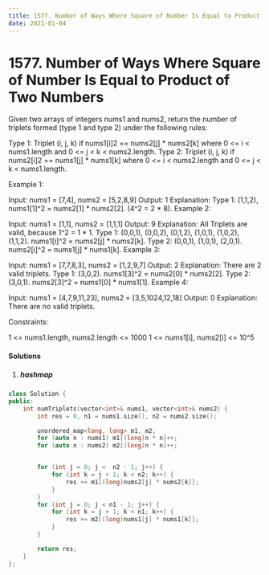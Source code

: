 ```yaml
---
title: 1577. Number of Ways Where Square of Number Is Equal to Product of Two Numbers
date: 2021-01-04
---
```

# 1577. Number of Ways Where Square of Number Is Equal to Product of Two Numbers
Given two arrays of integers nums1 and nums2, return the number of triplets formed (type 1 and type 2) under the following rules:

Type 1: Triplet (i, j, k) if nums1[i]2 == nums2[j] * nums2[k] where 0 <= i < nums1.length and 0 <= j < k < nums2.length.
Type 2: Triplet (i, j, k) if nums2[i]2 == nums1[j] * nums1[k] where 0 <= i < nums2.length and 0 <= j < k < nums1.length.
 

Example 1:

Input: nums1 = [7,4], nums2 = [5,2,8,9]
Output: 1
Explanation: Type 1: (1,1,2), nums1[1]^2 = nums2[1] * nums2[2]. (4^2 = 2 * 8). 
Example 2:

Input: nums1 = [1,1], nums2 = [1,1,1]
Output: 9
Explanation: All Triplets are valid, because 1^2 = 1 * 1.
Type 1: (0,0,1), (0,0,2), (0,1,2), (1,0,1), (1,0,2), (1,1,2).  nums1[i]^2 = nums2[j] * nums2[k].
Type 2: (0,0,1), (1,0,1), (2,0,1). nums2[i]^2 = nums1[j] * nums1[k].
Example 3:

Input: nums1 = [7,7,8,3], nums2 = [1,2,9,7]
Output: 2
Explanation: There are 2 valid triplets.
Type 1: (3,0,2).  nums1[3]^2 = nums2[0] * nums2[2].
Type 2: (3,0,1).  nums2[3]^2 = nums1[0] * nums1[1].
Example 4:

Input: nums1 = [4,7,9,11,23], nums2 = [3,5,1024,12,18]
Output: 0
Explanation: There are no valid triplets.
 

Constraints:

1 <= nums1.length, nums2.length <= 1000
1 <= nums1[i], nums2[i] <= 10^5


#### Solutions

1. ##### hashmap

```cpp
class Solution {
public:
    int numTriplets(vector<int>& nums1, vector<int>& nums2) {
        int res = 0, n1 = nums1.size(), n2 = nums2.size();

        unordered_map<long, long> m1, m2;
        for (auto n : nums1) m1[(long)n * n]++;
        for (auto n : nums2) m2[(long)n * n]++;


        for (int j = 0; j <  n2 - 1; j++) {
            for (int k = j + 1; k < n2; k++) {
                res += m1[(long)nums2[j] * nums2[k]];
            }
        }
        for (int j = 0; j < n1 - 1; j++) {
            for (int k = j + 1; k < n1; k++) {
                res += m2[(long)nums1[j] * nums1[k]];
            }
        }

        return res;
    }
};
```